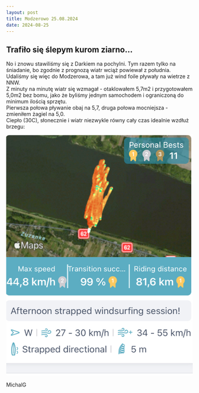 ```yaml
---
layout: post
title: Modzerowo 25.08.2024
date: 2024-08-25
---
```


## Trafiło się ślepym kurom ziarno...  

No i znowu stawiliśmy się z Darkiem na pochylni. Tym razem tylko na śniadanie, 
bo zgodnie z prognozą wiatr wciąż powiewał z południa.  
Udaliśmy się więc do Modzerowa, a tam już wind foile pływały na wietrze z NNW.  
Z minuty na minutę wiatr się wzmagał - otaklowałem 5,7m2 i przygotowałem 5,0m2 bez bomu, 
jako że byliśmy jednym samochodem i ograniczoną do minimum ilością sprzętu.  
Pierwsza połowa pływanie obaj na 5,7, druga połowa mocniejsza - zmieniłem żagiel na 5,0.  
Ciepło (30C), słonecznie i wiatr niezwykle równy cały czas idealnie wzdłuż brzegu:  

![wzdłuż brzegu](https://raw.githubusercontent.com/naspocie/blog/master/images/2024-08-25-Modzerowo/wzdłuż_brzegu.jpeg "wzdłuż brzegu")  

MichalG

